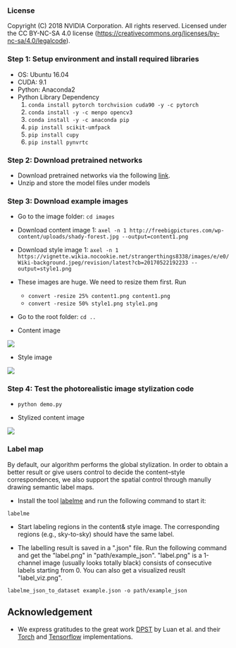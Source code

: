 ### License
Copyright (C) 2018 NVIDIA Corporation.  All rights reserved.
Licensed under the CC BY-NC-SA 4.0 license (https://creativecommons.org/licenses/by-nc-sa/4.0/legalcode).


### Step 1: Setup environment and install required libraries

- OS: Ubuntu 16.04
- CUDA: 9.1
- Python: Anaconda2
- Python Library Dependency
  1. `conda install pytorch torchvision cuda90 -y -c pytorch`
  2. `conda install -y -c menpo opencv3`
  3. `conda install -y -c anaconda pip`
  4. `pip install scikit-umfpack`
  5. `pip install cupy`
  6. `pip install pynvrtc`

### Step 2: Download pretrained networks

- Download pretrained networks via the following [link](https://drive.google.com/open?id=1ENgQm9TgabE1R99zhNf5q6meBvX6WFuq).
- Unzip and store the model files under models

### Step 3: Download example images

- Go to the image folder: `cd images`
- Download content image 1: `axel -n 1 http://freebigpictures.com/wp-content/uploads/shady-forest.jpg --output=content1.png`
- Download style image 1: `axel -n 1 https://vignette.wikia.nocookie.net/strangerthings8338/images/e/e0/Wiki-background.jpeg/revision/latest?cb=20170522192233 --output=style1.png`
- These images are huge. We need to resize them first. Run
  - `convert -resize 25% content1.png content1.png`
  - `convert -resize 50% style1.png style1.png`
- Go to the root folder: `cd ..`

- Content image

![](images/content1_small.png)

- Style image

![](images/style1_small.png)

### Step 4: Test the photorealistic image stylization code

- `python demo.py`

- Stylized content image

![](results/example1_small.png)

### Label map

By default, our algorithm performs the global stylization. In order to obtain a better result or give users control to decide the content–style correspondences, we also support the spatial control through manully drawing semantic label maps. 

- Install the tool [labelme](https://github.com/wkentaro/labelme) and run the following command to start it:

```
labelme
``` 

- Start labeling regions in the content& style image. The corresponding regions (e.g., sky-to-sky) should have the same label.

- The labelling result is saved in a ".json" file. Run the following command and get the "label.png" in "path/example_json". "label.png" is a 1-channel image (usually looks totally black) consists of consecutive labels starting from 0. You can also get a visualized reuslt "label_viz.png".

```
labelme_json_to_dataset example.json -o path/example_json
```  


## Acknowledgement

- We express gratitudes to the great work [DPST](https://www.cs.cornell.edu/~fujun/files/style-cvpr17/style-cvpr17.pdf) by Luan et al. and their [Torch](https://github.com/luanfujun/deep-photo-styletransfer) and [Tensorflow](https://github.com/LouieYang/deep-photo-styletransfer-tf) implementations.

